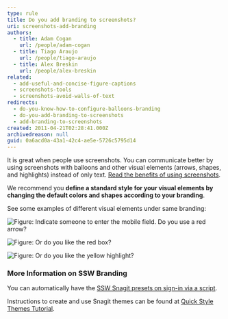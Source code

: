 ```yaml
---
type: rule
title: Do you add branding to screenshots?
uri: screenshots-add-branding
authors:
  - title: Adam Cogan
    url: /people/adam-cogan
  - title: Tiago Araujo
    url: /people/tiago-araujo
  - title: Alex Breskin
    url: /people/alex-breskin
related:
  - add-useful-and-concise-figure-captions
  - screenshots-tools
  - screenshots-avoid-walls-of-text
redirects:
  - do-you-know-how-to-configure-balloons-branding
  - do-you-add-branding-to-screenshots
  - add-branding-to-screenshots
created: 2011-04-21T02:28:41.000Z
archivedreason: null
guid: 0a6acd0a-43a1-42c4-ae5e-5726c5795d14
---
```

It is great when people use screenshots. You can communicate better by using screenshots with balloons and other visual elements (arrows, shapes, and highlights) instead of only text. [Read the benefits of using screenshots](/screenshots-avoid-walls-of-text).

<!--endintro-->

We recommend you **define a standard style for your visual elements by changing the default colors and shapes according to your branding**.

See some examples of different visual elements under same branding:

![Figure: Indicate someone to enter the mobile field. Do you use a red arrow?](screenshot1.png)

![Figure: Or do you like the red box?](screenshot2.png)

![Figure: Or do you like the yellow highlight?](screenshot3.png)

### More Information on SSW Branding

You can automatically have the [SSW Snagit presets on sign-in via a script](https://github.com/SSWConsulting/SSWSysAdmins.LoginScript).

Instructions to create and use Snagit themes can be found at [Quick Style Themes Tutorial](https://www.techsmith.com/tutorial-snagit-13-quick-style-themes.html).
